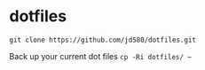 # dotfiles

`git clone https://github.com/jd580/dotfiles.git`

Back up your current dot files
`cp -Ri dotfiles/ ~`


